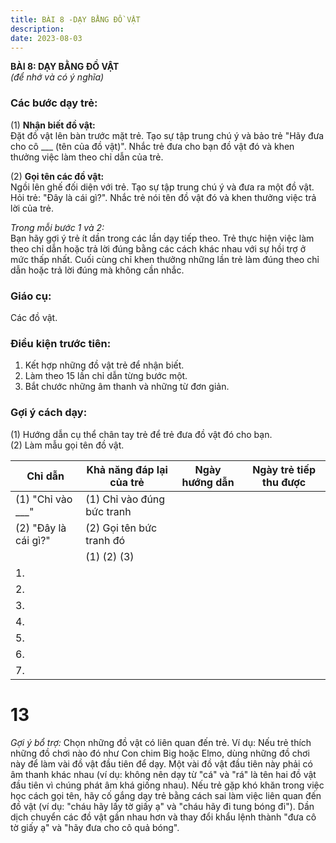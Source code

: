 ```yaml
---
title: BÀI 8 -DẠY BẰNG ĐỒ VẬT
description: 
date: 2023-08-03
---
```

**BÀI 8: DẠY BẰNG ĐỒ VẬT**  
*(để nhớ và có ý nghĩa)*

### Các bước dạy trẻ:
(1) **Nhận biết đồ vật:**  
Đặt đồ vật lên bàn trước mặt trẻ. Tạo sự tập trung chú ý và bảo trẻ "Hãy đưa cho cô ___ (tên của đồ vật)". Nhắc trẻ đưa cho bạn đồ vật đó và khen thưởng việc làm theo chỉ dẫn của trẻ.

(2) **Gọi tên các đồ vật:**  
Ngồi lên ghế đối diện với trẻ. Tạo sự tập trung chú ý và đưa ra một đồ vật. Hỏi trẻ: "Đây là cái gì?". Nhắc trẻ nói tên đồ vật đó và khen thưởng việc trả lời của trẻ.

*Trong mỗi bước 1 và 2:*  
Bạn hãy gợi ý trẻ ít dần trong các lần dạy tiếp theo. Trẻ thực hiện việc làm theo chỉ dẫn hoặc trả lời đúng bằng các cách khác nhau với sự hồi trợ ở mức thấp nhất. Cuối cùng chỉ khen thưởng những lần trẻ làm đúng theo chỉ dẫn hoặc trả lời đúng mà không cần nhắc.

### Giáo cụ:
Các đồ vật.

### Điều kiện trước tiên:
1. Kết hợp những đồ vật trẻ để nhận biết.
2. Làm theo 15 lần chỉ dẫn từng bước một.
3. Bắt chước những âm thanh và những từ đơn giản.

### Gợi ý cách dạy:
(1) Hướng dẫn cụ thể chân tay trẻ để trẻ đưa đồ vật đó cho bạn.  
(2) Làm mẫu gọi tên đồ vật.

| Chỉ dẫn                 | Khả năng đáp lại của trẻ                                           | Ngày hướng dẫn | Ngày trẻ tiếp thu được |
|-------------------------|---------------------------------------------------------------------|----------------|--------------------------|
| (1) "Chỉ vào ___"       | (1) Chỉ vào đúng bức tranh                                        |                |                          |
| (2) "Đây là cái gì?"    | (2) Gọi tên bức tranh đó                                          |                |                          |
|                         | (1) (2) (3)                                                        |                |                          |
| 1.                      |                                                                     |                |                          |
| 2.                      |                                                                     |                |                          |
| 3.                      |                                                                     |                |                          |
| 4.                      |                                                                     |                |                          |
| 5.                      |                                                                     |                |                          |
| 6.                      |                                                                     |                |                          |
| 7.                      |                                                                     |                |                          |
# 13
*Gợi ý bổ trợ:* Chọn những đồ vật có liên quan đến trẻ. Ví dụ: Nếu trẻ thích những đồ chơi nào đó như Con chim Big hoặc Elmo, dùng những đồ chơi này để làm vài đồ vật đầu tiên để dạy. Một vài đồ vật đầu tiên này phải có âm thanh khác nhau (ví dụ: không nên dạy từ "cá" và "rá" là tên hai đồ vật đầu tiên vì chúng phát âm khá giống nhau). Nếu trẻ gặp khó khăn trong việc học cách gọi tên, hãy cố gắng dạy trẻ bằng cách sai làm việc liên quan đến đồ vật (ví dụ: "cháu hãy lấy tờ giấy ạ" và "cháu hãy đi tung bóng đi"). Dần dịch chuyển các đồ vật gần nhau hơn và thay đổi khẩu lệnh thành "đưa cô tờ giấy ạ" và "hãy đưa cho cô quả bóng".


